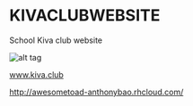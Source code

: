 # KIVACLUBWEBSITE
School Kiva club website

![alt tag](http://studio-anthonybao.rhcloud.com/resources/kivaclub.png)

www.kiva.club

http://awesometoad-anthonybao.rhcloud.com/
